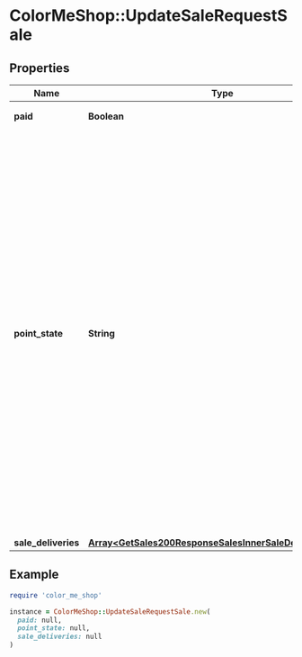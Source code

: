 # ColorMeShop::UpdateSaleRequestSale

## Properties

| Name | Type | Description | Notes |
| ---- | ---- | ----------- | ----- |
| **paid** | **Boolean** | 入金済みであるか否か | [optional] |
| **point_state** | **String** | ショップポイントの付与状態。&#x60;fixed&#x60;へ変更すると、購入者にショップポイントが付与される。&#x60;fixed&#x60;から別のステータスには変更できない また、受注が分割されている場合、子受注のショップポイント付与状態は変更することができません。  - &#x60;assumed&#x60;: 仮付与 - &#x60;fixed&#x60;: 確定済み - &#x60;cenceled&#x60;: キャンセル済み  | [optional] |
| **sale_deliveries** | [**Array&lt;GetSales200ResponseSalesInnerSaleDeliveriesInner&gt;**](GetSales200ResponseSalesInnerSaleDeliveriesInner.md) |  | [optional] |

## Example

```ruby
require 'color_me_shop'

instance = ColorMeShop::UpdateSaleRequestSale.new(
  paid: null,
  point_state: null,
  sale_deliveries: null
)
```

